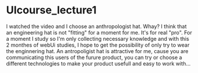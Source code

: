# UIcourse_lecture1
I watched the video and I choose an anthropologist hat. Whay? I think that an engineering hat is not "fitting" for a moment for me. It's for real "pro". For a moment I study so I'm only collecting necessary knowledge and with this 2 monthes of webUi studies, I hope to get the possibility of only try to wear the enginnering hat. An antropoligist hat is attractive for me, cause you are communicating this users of the furure product, you can try or choose a different technologies to make your product usefull and easy to work with...
